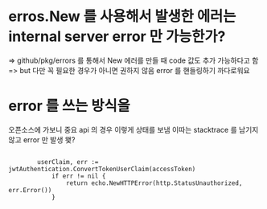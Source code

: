 #  erros.New 를 사용해서 발생한 에러는 internal server error 만 가능한가?

=>  github/pkg/errors 를 통해서 New 에러를 만들 때 code 값도 추가 가능하다고 함
=> but 다만 꼭 필요한 경우가 아니면 권하지 않음  error 를 핸들링하기 까다로워요


# error 를 쓰는 방식을

오픈소스에 가보니 중요 api 의 경우 이렇게 상태를 보냄
이따는 stacktrace 를 남기지않고 error 만 발생 왲?
```

		userClaim, err := jwtAuthentication.ConvertTokenUserClaim(accessToken)
			if err != nil {
				return echo.NewHTTPError(http.StatusUnauthorized, err.Error())
			}

```